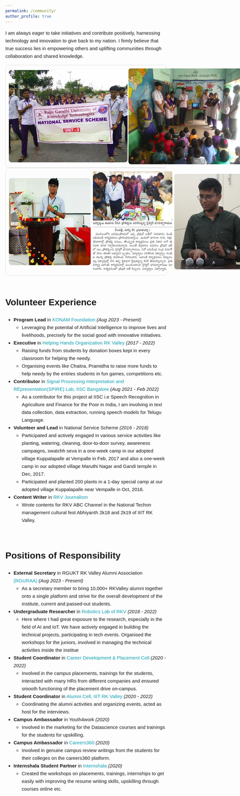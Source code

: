 ```yaml
---
permalink: /community/
author_profile: true
---
```

<div class="content-container" style="font-family: Arial, sans-serif; line-height: 1.6;">

<p style="font-size: 15px;">I am always eager to take initiatives and contribute positively, harnessing technology and innovation to give back to my nation. I firmly believe that true success lies in empowering others and uplifting communities through collaboration and shared knowledge.</p>
    
  <style>
        .talk-item {
            color: #1B1212;
            border: 1px solid #ddd;
            border-radius: 10px;
            padding: 10px;
            display: flex;
            align-items: center;
            gap: 3px;
            transition: box-shadow 0.3s ease; /* Smooth transition for shadow */
        }
    
        .talk-item:hover {
            box-shadow: 0 4px 15px rgba(0, 0, 0, 0.2); /* Shadow effect on hover */
        }
    
        .talk-image {
            width: 370px;
            height: auto;
            border-radius: 8px;
        }
        .talk-image1 {
            width: 255px;
            height: auto;
            border-radius: 8px;
        }
    </style>
   
  <div class="talk-container">
        <div class="talk-item">
            <img src="../images/g3.jpg" alt="Talk 1" class="talk-image" />
            <img src="../images/g8.png" alt="Talk 2" class="talk-image" />
        </div>
        <div class="talk-item">
          <img src="../images/g4.png" alt="Talk 1" class="talk-image1" />
          <img src="../images/g55.jpg" alt="Talk 2" class="talk-image1" />
          <img src="../images/n.JPG" alt="Talk 2" class="talk-image1" />
      </div>
    </div>
    <br>

    
<h1 id="volunteer-experience">Volunteer Experience</h1>
<ul style="font-size: 15px;">
  <li>
    <strong>Program Lead</strong> in <a href="https://konamfoundation.org/" style="color: rgb(16, 158, 176); text-decoration: none;">KONAM Foundation</a><em> (Aug 2023 - Present)</em><br>
    <ul>
      <li>Leveraging the potential of Artificial Intelligence to improve lives and livelihoods, precisely for the social good with innovative initiatives.</li>
    </ul>
  </li>
  <li>
    <strong>Executive</strong> in <a href="https://www.linkedin.com/company/helping-hands-organisation-rkvalley/posts/?feedView=all" style="color: rgb(16, 158, 176); text-decoration: none;">Helping Hands Organization RK Valley</a><em> (2017 - 2022)</em><br>
    <ul>
      <li>Raising funds from students by donation boxes kept in every classroom for helping the needy.</li>
      <li>Organising events like Chaitra, Pramidha to raise more funds to help needy by the entries students in fun games, competitions etc.</li>
    </ul>
  </li>
  <li>
    <strong>Contributor</strong> in <a href="https://respin.iisc.ac.in/students/peyala%20samarasimha%20reddy" style="color: rgb(16, 158, 176); text-decoration: none;">Signal Processing Interpretation and REpresentation(SPIRE) Lab, IISC Bangalore</a><em> (Aug 2021 - Feb 2022)</em><br>
    <ul>
      <li>As a contributor for this project at IISC i.e Speech Recognition in Agriculture and Finance for the Poor in India, I am involving in text data collection, data extraction, running speech models for Telugu Language.</li>
    </ul>
  </li>
  <li>
    <strong>Volunteer and Lead</strong> in National Service Scheme <em>(2016 - 2018)</em><br>
    <ul>
      <li>Participated and actively engaged in various service activities like planting, watering, cleaning, door-to-door survey, awareness campaigns, swatchh seva in a one-week camp in our adopted village Kuppalapalle at Vempalle in Feb, 2017 and also a one-week camp in our adopted village Maruthi Nagar and Gandi temple in Dec, 2017.</li>
      <li>Participated and planted 200 plants in a 1-day special camp at our adopted village Kuppalapalle near Vempalle in Oct, 2016.</li>
    </ul>
  </li>
  <li>
    <strong>Content Writer</strong> in <a href="https://www.youtube.com/@rkvabc1630" style="color: rgb(16, 158, 176); text-decoration: none;">RKV Journalism</a><br>
    <ul>
      <li>Wrote contents for RKV ABC Channel in the National Techon management cultural fest Abhiyanth 2k18 and 2k19 of IIIT RK Valley.</li>
    </ul>
  </li>
</ul>
<br>
<h1 id="positions-of-responsibility">Positions of Responsibility</h1>
<ul style="font-size: 15px;">
  <li>
    <strong>External Secretary</strong> in RGUKT RK Valley Alumni Association <a href="https://alumni.rguktrkv.ac.in/" style="color: rgb(16, 158, 176); text-decoration: none;">(RGURAA)</a><em> (Aug 2023 - Present)</em><br>
    <ul>
      <li>As a secretary member to bring 10,000+ RKValley alumni together onto a single platform and strive for the overall development of the institute, current and passed-out students.</li>
    </ul>
  </li>
<li>
    <strong>Undergraduate Researcher</strong> in <a href="https://www.linkedin.com/school/roboticsrkv" style="color: rgb(16, 158, 176); text-decoration: none;">Robotics Lab of RKV</a><em> (2018 - 2022)</em><br>
    <ul>
      <li>Here where I had great exposure to the research, especially in the field of AI and IoT. We have actively engaged in building the technical projects, participating in tech events. Organised the workshops for the juniors, involved in managing the technical activities inside the institue</li>
    </ul>
  </li>
  <li>
    <strong>Student Coordinator</strong> in <a href="https://www.linkedin.com/company/career-development-and-placement-cell-cdpc-rgukt-rk-valley" style="color: rgb(16, 158, 176); text-decoration: none;">Career Development & Placement Cell</a><em> (2020 - 2022)</em><br>
    <ul>
      <li>Involved in the campus placements, trainings for the students, interacted with many HRs from different companies and ensured smooth functioning of the placement drive on-campus.</li>
    </ul>
  </li>
  <li>
    <strong>Student Coordinator</strong> in <a href="https://www.youtube.com/@RGURAA" style="color: rgb(16, 158, 176); text-decoration: none;"> Alumni Cell, IIIT RK Valley</a><em> (2020 - 2022)</em><br>
    <ul>
      <li>Coordinating the alumni activities and organizing events, acted as host for the interviews.</li>
    </ul>
  </li>
  <li>
    <strong>Campus Ambassador</strong> in Youth4work<em> (2020)</em><br>
    <ul>
      <li>Involved in the marketing for the Datascience courses and trainings for the students for upskilling.</li>
    </ul>
  </li>
  <li>
    <strong>Campus Ambassador</strong> in <a href="https://www.careers360.com/" style="color: rgb(16, 158, 176); text-decoration: none;">Careers360</a><em> (2020)</em><br>
    <ul>
      <li>Involved in genuine campus review writings from the students for their colleges on the careers360 platform.</li>
    </ul>
  </li>
  <li>
    <strong>Internshala Student Partner</strong> in <a href="https://internshala.com/" style="color: rgb(16, 158, 176); text-decoration: none;">Internshala</a><em> (2020)</em><br>
    <ul>
      <li>Created the workshops on placements, trainings, internships to get easily with improving the resume writing skills, upskilling through courses online etc.</li>
    </ul>
  </li>
</ul>
